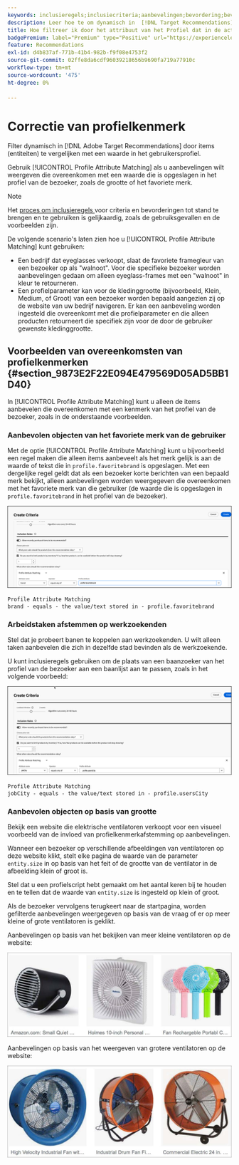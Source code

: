 ```yaml
---
keywords: inclusieregels;inclusiecriteria;aanbevelingen;bevordering;bevorderingen;dynamische filtratie;dynamic;profile kenmerkovereenkomsten
description: Leer hoe te om dynamisch in  [!DNL Target Recommendations]  te filtreren door punten (entiteiten) tegen een waarde in het profiel van de gebruiker te vergelijken.
title: Hoe filtreer ik door het attribuut van het Profiel dat in de activiteiten van Aanbevelingen past?
badgePremium: label="Premium" type="Positive" url="https://experienceleague.adobe.com/docs/target/using/introduction/intro.html?lang=nl-NL#premium newtab=true" tooltip="Kijk wat er in Target Premium is opgenomen."
feature: Recommendations
exl-id: d4b837af-771b-41b4-982b-f9f08e4753f2
source-git-commit: 02ffe8da6cdf96039218656b9690fa719a77910c
workflow-type: tm+mt
source-wordcount: '475'
ht-degree: 0%

---
```


# Correctie van profielkenmerk

Filter dynamisch in [!DNL Adobe Target Recommendations] door items (entiteiten) te vergelijken met een waarde in het gebruikersprofiel.

Gebruik [!UICONTROL Profile Attribute Matching] als u aanbevelingen wilt weergeven die overeenkomen met een waarde die is opgeslagen in het profiel van de bezoeker, zoals de grootte of het favoriete merk.

>[!NOTE]
>
>Het [ proces om inclusieregels ](/help/main/c-recommendations/c-algorithms/use-dynamic-and-static-inclusion-rules.md) voor criteria en bevorderingen tot stand te brengen en te gebruiken is gelijkaardig, zoals de gebruiksgevallen en de voorbeelden zijn.

De volgende scenario&#39;s laten zien hoe u [!UICONTROL Profile Attribute Matching] kunt gebruiken:

* Een bedrijf dat eyeglasses verkoopt, slaat de favoriete framegleur van een bezoeker op als &quot;walnoot&quot;. Voor die specifieke bezoeker worden aanbevelingen gedaan om alleen eyeglass-frames met een &quot;walnoot&quot; in kleur te retourneren.
* Een profielparameter kan voor de kledinggrootte (bijvoorbeeld, Klein, Medium, of Groot) van een bezoeker worden bepaald aangezien zij op de website van uw bedrijf navigeren. Er kan een aanbeveling worden ingesteld die overeenkomt met die profielparameter en die alleen producten retourneert die specifiek zijn voor de door de gebruiker gewenste kledinggrootte.

## Voorbeelden van overeenkomsten van profielkenmerken {#section_9873E2F22E094E479569D05AD5BB1D40}

In [!UICONTROL Profile Attribute Matching] kunt u alleen de items aanbevelen die overeenkomen met een kenmerk van het profiel van de bezoeker, zoals in de onderstaande voorbeelden.

### Aanbevolen objecten van het favoriete merk van de gebruiker

Met de optie [!UICONTROL Profile Attribute Matching] kunt u bijvoorbeeld een regel maken die alleen items aanbeveelt als het merk gelijk is aan de waarde of tekst die in `profile.favoritebrand` is opgeslagen. Met een dergelijke regel geldt dat als een bezoeker korte berichten van een bepaald merk bekijkt, alleen aanbevelingen worden weergegeven die overeenkomen met het favoriete merk van die gebruiker (de waarde die is opgeslagen in `profile.favoritebrand` in het profiel van de bezoeker).

![ Favoriete merk ](/help/main/c-recommendations/c-algorithms/assets/favorite-brand-new.png)

```
Profile Attribute Matching
brand - equals - the value/text stored in - profile.favoritebrand
```

### Arbeidstaken afstemmen op werkzoekenden

Stel dat je probeert banen te koppelen aan werkzoekenden. U wilt alleen taken aanbevelen die zich in dezelfde stad bevinden als de werkzoekende.

U kunt inclusieregels gebruiken om de plaats van een baanzoeker van het profiel van de bezoeker aan een baanlijst aan te passen, zoals in het volgende voorbeeld:

![ Plaats van de Gebruiker ](/help/main/c-recommendations/c-algorithms/assets/city-new.png)

```
Profile Attribute Matching
jobCity - equals - the value/text stored in - profile.usersCity
```

### Aanbevolen objecten op basis van grootte

Bekijk een website die elektrische ventilatoren verkoopt voor een visueel voorbeeld van de invloed van profielkenmerkafstemming op aanbevelingen.

Wanneer een bezoeker op verschillende afbeeldingen van ventilatoren op deze website klikt, stelt elke pagina de waarde van de parameter `entity.size` in op basis van het feit of de grootte van de ventilator in de afbeelding klein of groot is.

Stel dat u een profielscript hebt gemaakt om het aantal keren bij te houden en te tellen dat de waarde van `entity.size` is ingesteld op klein of groot.

Als de bezoeker vervolgens terugkeert naar de startpagina, worden gefilterde aanbevelingen weergegeven op basis van de vraag of er op meer kleine of grote ventilatoren is geklikt.

Aanbevelingen op basis van het bekijken van meer kleine ventilatoren op de website:

![ kleine ventilatoraanbevelingen ](/help/main/c-recommendations/c-algorithms/assets/small-fans.png)

Aanbevelingen op basis van het weergeven van grotere ventilatoren op de website:

![ grote ventilatoraanbevelingen ](/help/main/c-recommendations/c-algorithms/assets/large-fans.png)
